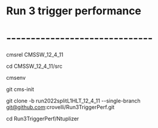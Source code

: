 # Run 3 trigger performance
# ------------------------------

cmsrel CMSSW_12_4_11

cd CMSSW_12_4_11/src

cmsenv

git cms-init

git clone -b run2022splitL1HLT_12_4_11 --single-branch git@github.com:crovelli/Run3TriggerPerf.git 

cd Run3TriggerPerf/Ntuplizer

